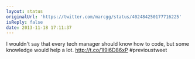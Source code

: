 ```yaml
---
layout: status
originalUrl: 'https://twitter.com/marcgg/status/402484250177716225'
isReply: false
date: 2013-11-18 17:11:37
---
```


I wouldn't say that every tech manager should know how to code, but some knowledge would help a lot. http://t.co/1I9i6D86xP #previoustweet
